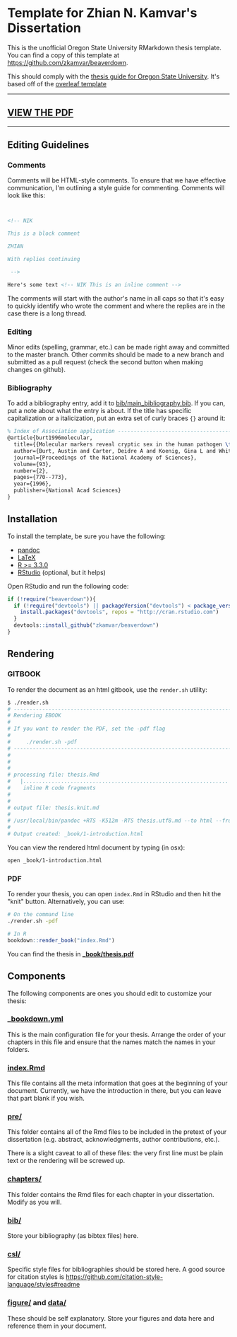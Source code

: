 # Template for Zhian N. Kamvar's Dissertation

This is the unofficial Oregon State University RMarkdown thesis template. You 
can find a copy of this template at https://github.com/zkamvar/beaverdown.

This should comply with the [thesis guide for Oregon State University][4]. It's
based off of the [overleaf template][5]

----

## [VIEW THE PDF](_book/thesis.pdf)

----

## Editing Guidelines

### Comments

Comments will be HTML-style comments. To ensure that we have effective
communication, I'm outlining a style guide for commenting. Comments will look
like this:

```html


<!-- NIK

This is a block comment

ZHIAN

With replies continuing

 -->

Here's some text <!-- NIK This is an inline comment -->

```

The comments will start with the author's name in all caps so that it's easy to 
quickly identify who wrote the comment and where the replies are in the case
there is a long thread.

### Editing

Minor edits (spelling, grammar, etc.) can be made right away and committed to
the master branch. Other commits should be made to a new branch and submitted as
a pull request (check the second button when making changes on github). 

### Bibliography

To add a bibliography entry, add it to
[bib/main_bibliography.bib](bib/main_bibliography.bib). If you can, put a note
about what the entry is about. If the title has specific capitalization or a
italicization, put an extra set of curly braces `{}` around it:

```latex
% Index of Association application ---------------------------------------------
@article{burt1996molecular,
  title={{Molecular markers reveal cryptic sex in the human pathogen \textit{Coccidioides immitis}}},
  author={Burt, Austin and Carter, Deidre A and Koenig, Gina L and White, Thomas J and Taylor, John W},
  journal={Proceedings of the National Academy of Sciences},
  volume={93},
  number={2},
  pages={770--773},
  year={1996},
  publisher={National Acad Sciences}
}
```

## Installation

To install the template, be sure you have the following:

 - [pandoc][0]
 - [LaTeX][1]
 - [R >= 3.3.0][2]
 - [RStudio][3] (optional, but it helps)

Open RStudio and run the following code:

```r
if (!require("beaverdown")){
  if (!require("devtools") || packageVersion("devtools") < package_version("1.6")){
    install.packages("devtools", repos = "http://cran.rstudio.com")
  }
  devtools::install_github("zkamvar/beaverdown")
}
```

## Rendering

### GITBOOK

To render the document as an html gitbook, use the `render.sh` utility:


```sh
$ ./render.sh
# ----------------------------------------------------------------------
# Rendering EBOOK
# 
# If you want to render the PDF, set the -pdf flag
# 
#     ./render.sh -pdf
# ----------------------------------------------------------------------
# 
# 
# 
# processing file: thesis.Rmd
#   |.................................................................| 100%
#    inline R code fragments
# 
# 
# output file: thesis.knit.md
# 
# /usr/local/bin/pandoc +RTS -K512m -RTS thesis.utf8.md --to html --from markdown+autolink_bare_uris+ascii_identifiers+tex_math_single_backslash --output thesis.html --smart --email-obfuscation none --standalone --section-divs --table-of-contents --toc-depth 3 --template /Users/zhian/R/bookdown/templates/gitbook.html --number-sections --include-in-header /var/folders/qd/dpdhfsz12wb3c7wz0xdm6dbm0000gn/T//Rtmpyw5Xnp/rmarkdown-strd456e0723e9.html --mathjax --highlight-style pygments --bibliography bib/fronteirs_citations.bib --bibliography bib/main_bibliography.bib --filter /usr/local/bin/pandoc-citeproc
# 
# Output created: _book/1-introduction.html
```

You can view the rendered html document by typing (in osx):

```sh
open _book/1-introduction.html
```

### PDF

To render your thesis, you can open `index.Rmd` in RStudio and then hit the
"knit" button. Alternatively, you can use:


```sh
# On the command line
./render.sh -pdf
```

```r
# In R
bookdown::render_book("index.Rmd")
```

You can find the thesis in [**_book/thesis.pdf**](_book/thesis.pdf)

## Components

The following components are ones you should edit to customize your thesis:

### [_bookdown.yml](_bookdown.yml)

This is the main configuration file for your thesis. Arrange the order of your
chapters in this file and ensure that the names match the names in your folders.

### [index.Rmd](index.Rmd)

This file contains all the meta information that goes at the beginning of your
document. Currently, we have the introduction in there, but you can leave that
part blank if you wish. 

### [pre/](pre/)

This folder contains all of the Rmd files to be included in the pretext of your
dissertation (e.g. abstract, acknowledgments, author contributions, etc.).

There is a slight caveat to all of these files: the very first line must be 
plain text or the rendering will be screwed up.

### [chapters/](chapters/)

This folder contains the Rmd files for each chapter in your dissertation. Modify
as you will.

### [bib/](bib/)

Store your bibliography (as bibtex files) here.

### [csl/](csl/)

Specific style files for bibliographies should be stored here. A good source for
citation styles is https://github.com/citation-style-language/styles#readme

### [figure/](figure/) and [data/](data/)

These should be self explanatory. Store your figures and data here and reference
them in your document. 


 [0]: http://pandoc.org/
 [1]: https://www.latex-project.org/get/
 [2]: https://r-project.org
 [3]: https://rstudio.org
 [4]: http://gradschool.oregonstate.edu/progress/thesis-guide
 [5]: https://www.overleaf.com/latex/templates/oregon-state-university-thesis-and-dissertation/wnvzcdhqshxf
